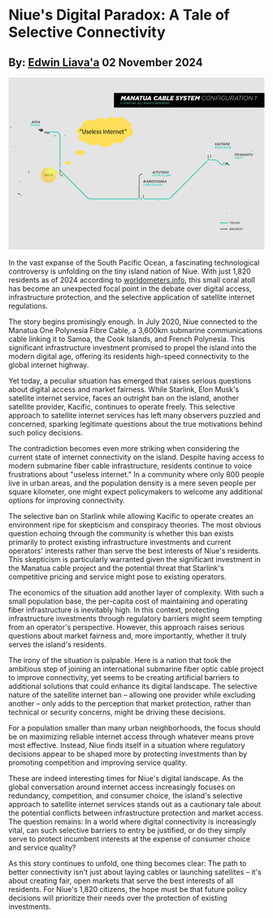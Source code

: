 # Niue's Digital Paradox: A Tale of Selective Connectivity
## By: [Edwin Liava'a](https://github.com/EdwinLiavaa) 02 November 2024

<p align="center">
 <img width="1000" src="https://github.com/EdwinLiavaa/liavaa.space/blob/main/blog/20241102/pic.png">
</p>

In the vast expanse of the South Pacific Ocean, a fascinating technological controversy is unfolding on the tiny island nation of Niue. With just 1,820 residents as of 2024 according to [worldometers.info](https://www.worldometers.info/world-population/niue-population/), this small coral atoll has become an unexpected focal point in the debate over digital access, infrastructure protection, and the selective application of satellite internet regulations.

The story begins promisingly enough. In July 2020, Niue connected to the Manatua One Polynesia Fibre Cable, a 3,600km submarine communications cable linking it to Samoa, the Cook Islands, and French Polynesia. This significant infrastructure investment promised to propel the island into the modern digital age, offering its residents high-speed connectivity to the global internet highway.

Yet today, a peculiar situation has emerged that raises serious questions about digital access and market fairness. While Starlink, Elon Musk's satellite internet service, faces an outright ban on the island, another satellite provider, Kacific, continues to operate freely. This selective approach to satellite internet services has left many observers puzzled and concerned, sparking legitimate questions about the true motivations behind such policy decisions.

The contradiction becomes even more striking when considering the current state of internet connectivity on the island. Despite having access to modern submarine fiber cable infrastructure, residents continue to voice frustrations about "useless internet." In a community where only 800 people live in urban areas, and the population density is a mere seven people per square kilometer, one might expect policymakers to welcome any additional options for improving connectivity.

The selective ban on Starlink while allowing Kacific to operate creates an environment ripe for skepticism and conspiracy theories. The most obvious question echoing through the community is whether this ban exists primarily to protect existing infrastructure investments and current operators' interests rather than serve the best interests of Niue's residents. This skepticism is particularly warranted given the significant investment in the Manatua cable project and the potential threat that Starlink's competitive pricing and service might pose to existing operators.

The economics of the situation add another layer of complexity. With such a small population base, the per-capita cost of maintaining and operating fiber infrastructure is inevitably high. In this context, protecting infrastructure investments through regulatory barriers might seem tempting from an operator's perspective. However, this approach raises serious questions about market fairness and, more importantly, whether it truly serves the island's residents.

The irony of the situation is palpable. Here is a nation that took the ambitious step of joining an international submarine fiber optic cable project to improve connectivity, yet seems to be creating artificial barriers to additional solutions that could enhance its digital landscape. The selective nature of the satellite internet ban – allowing one provider while excluding another – only adds to the perception that market protection, rather than technical or security concerns, might be driving these decisions.

For a population smaller than many urban neighborhoods, the focus should be on maximizing reliable internet access through whatever means prove most effective. Instead, Niue finds itself in a situation where regulatory decisions appear to be shaped more by protecting investments than by promoting competition and improving service quality.

These are indeed interesting times for Niue's digital landscape. As the global conversation around internet access increasingly focuses on redundancy, competition, and consumer choice, the island's selective approach to satellite internet services stands out as a cautionary tale about the potential conflicts between infrastructure protection and market access. The question remains: In a world where digital connectivity is increasingly vital, can such selective barriers to entry be justified, or do they simply serve to protect incumbent interests at the expense of consumer choice and service quality?

As this story continues to unfold, one thing becomes clear: The path to better connectivity isn't just about laying cables or launching satellites – it's about creating fair, open markets that serve the best interests of all residents. For Niue's 1,820 citizens, the hope must be that future policy decisions will prioritize their needs over the protection of existing investments.


